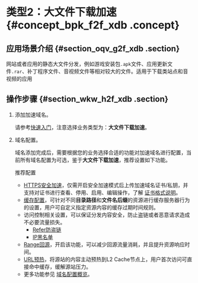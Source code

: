 # 类型2：大文件下载加速 {#concept_bpk_f2f_xdb .concept}

## 应用场景介绍 {#section_oqv_g2f_xdb .section}

网站或者应用的静态大文件分发，例如游戏安装包`.apk`文件、应用更新文件`.rar`、补丁程序文件、音视频文件等相对较大的文件。适用于下载类站点和音视频的应用

## 操作步骤 {#section_wkw_h2f_xdb .section}

1.  添加加速域名。

    请参考[快速入门](../intl.zh-CN/快速入门/快速入门.md#)，注意选择业务类型为：**大文件下载加速**。

2.  域名配置。

    域名添加完成后，需要根据您的业务选择合适的功能对加速域名进行配置，当前所有域名配置为可选，鉴于**大文件下载加速**，推荐设置如下功能。

    推荐配置

    -   [HTTPS安全加速](intl.zh-CN/用户指南/增值服务/HTTPS安全加速/HTTPS安全加速设置.md#)，仅需开启安全加速模式后上传加速域名证书/私钥，并支持对证书进行查看、停用、启用、编辑操作，了解 [证书格式说明](intl.zh-CN/用户指南/增值服务/HTTPS安全加速/证书格式说明.md#)。
    -   [缓存配置](intl.zh-CN/用户指南/节点缓存设置/缓存配置.md#)，可针对不同**目录路径**和**文件名后缀**的资源进行缓存服务器行为的设置，用户可自定义指定资源内容的缓存过期时间规则。
    -   访问控制相关设置，可以保证分发内容安全，防止盗链或者恶意请求造成不必要流量损失。
        -   [Refer防盗链](intl.zh-CN/用户指南/访问控制设置/防盗链.md#)
        -   [IP黑名单](intl.zh-CN/用户指南/访问控制设置/IP黑名单.md#)
    -   [Range回源](intl.zh-CN/用户指南/视频相关配置/range回源.md#)，开启该功能，可以减少回源流量消耗，并且提升资源响应时间。
    -   [URL预热](intl.zh-CN/用户指南/刷新缓存.md#)，将源站的内容主动预热到L2 Cache节点上，用户首次访问可直接命中缓存，缓解源站压力。
    -   更多功能参见 [域名配置概览](intl.zh-CN/用户指南/CDN功能列表.md#)。

